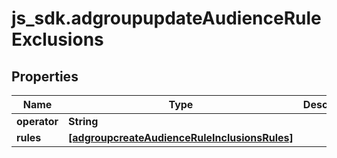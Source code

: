 # js_sdk.adgroupupdateAudienceRuleExclusions

## Properties
Name | Type | Description | Notes
------------ | ------------- | ------------- | -------------
**operator** | **String** |  | [optional] 
**rules** | [**[adgroupcreateAudienceRuleInclusionsRules]**](adgroupcreateAudienceRuleInclusionsRules.md) |  | [optional] 

